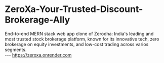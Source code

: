 # ZeroXa-Your-Trusted-Discount-Brokerage-Ally
End-to-end MERN stack web app clone of Zerodha: India's leading and most trusted stock brokerage platform, known for its innovative tech, zero brokerage on equity investments, and low-cost trading across varios segments.  
--- https://zeroxa.onrender.com
